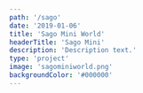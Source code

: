 ```yaml
---
path: '/sago'
date: '2019-01-06'
title: 'Sago Mini World'
headerTitle: 'Sago Mini'
description: 'Description text.'
type: 'project'
image: 'sagominiworld.png'
backgroundColor: '#000000'
---
```

